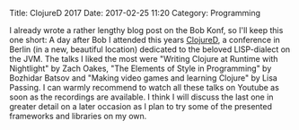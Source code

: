 Title: ClojureD 2017
Date: 2017-02-25 11:20
Category: Programming

I already wrote a rather lengthy blog post on the Bob Konf, so I'll keep this one short: A day after Bob I attended this years [ClojureD](http://www.clojured.de/schedule/), a conference in Berlin (in a new, beautiful location) dedicated to the beloved LISP-dialect on the JVM. The talks I liked the most were "Writing Clojure at Runtime with Nightlight" by Zach Oakes, "The Elements of Style in Programming" by Bozhidar Batsov and "Making video games and learning Clojure" by Lisa Passing. I can warmly recommend to watch all these talks on Youtube as soon as the recordings are available. I think I will discuss the last one in greater detail on a later occasion as I plan to try some of the presented frameworks and libraries on my own.